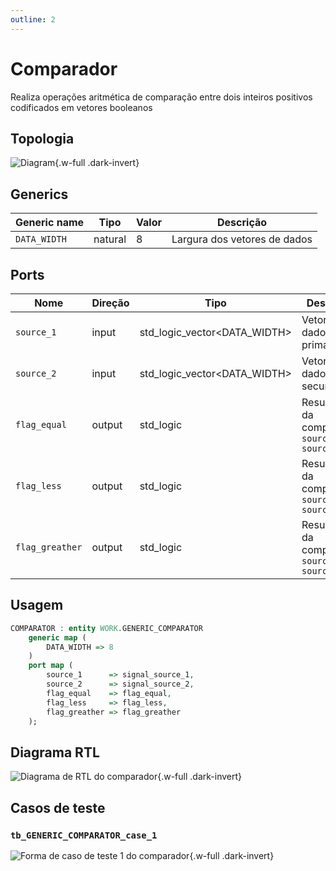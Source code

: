```yaml
---
outline: 2
---
```


# Comparador

<VPButton theme="alt" text="Abrir arquivo fonte ⧉" href="https://github.com/insper-riscv/core/blob/main/src/GENERIC_COMPARATOR.vhd" style="margin: 1rem 0;" />

Realiza operações aritmética de comparação entre dois inteiros positivos
codificados em vetores booleanos

## Topologia

<pan-container>

![Diagram](/images/reference/entities/GENERIC_COMPARATOR.svg){.w-full .dark-invert}

</pan-container>

## Generics

| Generic name | Tipo    | Valor | Descrição                    |
| ------------ | ------- | ----- | ---------------------------- |
| `DATA_WIDTH` | natural | 8     | Largura dos vetores de dados |

## Ports

| Nome            | Direção | Tipo                         | Descrição                                     |
| --------------- | ------- | ---------------------------- | --------------------------------------------- |
| `source_1`      | input   | std_logic_vector<DATA_WIDTH> | Vetor de dados primário                       |
| `source_2`      | input   | std_logic_vector<DATA_WIDTH> | Vetor de dados secundário                     |
| `flag_equal`    | output  | std_logic                    | Resultado da comparação `source_1 = source_2` |
| `flag_less`     | output  | std_logic                    | Resultado da comparação `source_1 < source_2` |
| `flag_greather` | output  | std_logic                    | Resultado da comparação `source_1 > source_2` |

## Usagem

```vhdl
COMPARATOR : entity WORK.GENERIC_COMPARATOR
    generic map (
        DATA_WIDTH => 8
    )
    port map (
        source_1      => signal_source_1,
        source_2      => signal_source_2,
        flag_equal    => flag_equal,
        flag_less     => flag_less,
        flag_greather => flag_greather
    );
```

## Diagrama RTL

<pan-container>

![Diagrama de RTL do comparador](/images/reference/entities/generic_comparator_netlist.svg){.w-full .dark-invert}

</pan-container>

## Casos de teste

<VPButton theme="alt" text="Abrir arquivo fonte ⧉" href="https://github.com/insper-riscv/core/blob/main/test/test_GENERIC_COMPARATOR.py" />

### `tb_GENERIC_COMPARATOR_case_1`

<pan-container>

![Forma de caso de teste 1 do comparador](/images/reference/entities/tb_generic_comparator_case_1.svg){.w-full .dark-invert}

</pan-container>
